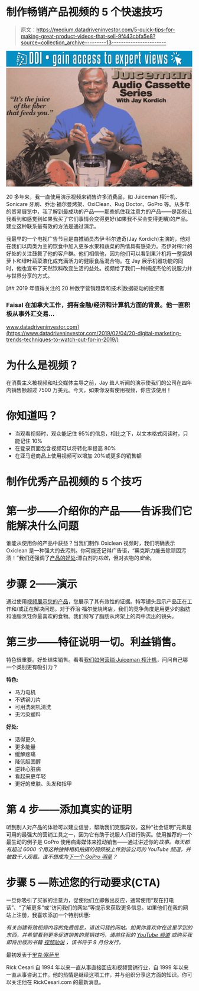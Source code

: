 # 制作畅销产品视频的 5 个快速技巧

> 原文：<https://medium.datadriveninvestor.com/5-quick-tips-for-making-great-product-videos-that-sell-9f443cbfa5e8?source=collection_archive---------13----------------------->

[![](img/1ebf40360cd0bd889d5d01b9b985f4b6.png)](http://www.track.datadriveninvestor.com/1B9E)![](img/a92af19e8263c96f1160d15da4f92005.png)

20 多年来，我一直使用演示视频来销售许多消费品，如 Juiceman 榨汁机、Sonicare 牙刷、乔治·福尔曼烤架、OxiClean、Rug Doctor、GoPro 等。从多年的贸易展览中，我了解到最成功的产品——那些抓住我注意力的产品——是那些让我看到和感觉到如果我买了它们事情会变得更好(如果我不买会变得更糟)的产品。建立这种联系最有效的方法是通过演示。

我最早的一个电视广告节目是由推销员杰伊·科尔迪奇(Jay Kordich)主演的，他对在我们以肉类为主的饮食中加入更多水果和蔬菜的热情具有感染力。杰伊对榨汁的好处的关注鼓舞了他的客户群。他们相信他，因为他们可以看到果汁机将一整袋胡萝卜和绿叶蔬菜液化成充满活力的健康食品混合物。在 Jay 展示机器功能的同时，他也宣布了天然饮料改变生活的益处。视频给了我们一种捕捉杰伦的说服力并与世界分享的方式。

[](https://www.datadriveninvestor.com/2019/02/04/20-digital-marketing-trends-techniques-to-watch-out-for-in-2019/) [## 2019 年值得关注的 20 种数字营销趋势和技术|数据驱动的投资者

### Faisal 在加拿大工作，拥有金融/经济和计算机方面的背景。他一直积极从事外汇交易…

www.datadriveninvestor.com](https://www.datadriveninvestor.com/2019/02/04/20-digital-marketing-trends-techniques-to-watch-out-for-in-2019/) 

# 为什么是视频？

在消费主义被视频和社交媒体主导之前，Jay 耸人听闻的演示使我们的公司在四年内销售额超过 7500 万美元。今天，如果你没有使用视频，你应该使用！

# 你知道吗？

*   当观看视频时，观众能记住 95%的信息，相比之下，以文本格式阅读时，只能记住 10%
*   在登录页面包含视频可以将转化率提高 80%
*   在亚马逊商品上使用视频可以增加 20%或更多的销售额

# 制作优秀产品视频的 5 个技巧

# 第一步——介绍你的产品——告诉我们它能解决什么问题

谁能从使用你的产品中获益？当我们制作 Oxiclean 视频时，我们明确表示 Oxiclean 是一种强大的去污剂。你可能还记得广告语，“奥克斯力能去除顽固污渍！”我们还强调了[产品的好处](https://www.youtube.com/watch?v=u9HNaleAefU):漂白剂的*功效*，但对衣物的*安全*。

# 步骤 2——演示

通过使用[视频展示您的产品](https://www.youtube.com/watch?v=NHRkx4Xhh-U)，您展示了其有效性的证据。特写镜头显示产品正在工作和/或正在解决问题。对于乔治·福尔曼烧烤店，我们的竞争角度是用更少的脂肪和油脂烹饪你最喜欢的食物。我们特写了脂肪从烤架上的肉中流出的镜头。

# 第三步——特征说明一切。利益销售。

特色很重要。好处结束销售。看看[我们如何营销 Juiceman 榨汁机](https://www.youtube.com/watch?v=FlsLYddwXco)，问问自己哪一个类别更有吸引力？

**特色:**

*   马力电机
*   不锈钢刀片
*   可用洗碗机清洗
*   无污染塑料

**好处:**

*   活得更久
*   更多能量
*   缓解疼痛
*   降低胆固醇
*   逆转心脏病
*   看起来更年轻
*   更好的皮肤、头发和指甲

# 第 4 步——添加真实的证明

听到别人对产品的体验可以建立信誉，帮助我们克服异议。这种“社会证明”元素是可用的最强大的营销工具之一，因为它有助于说服人们进行购买。使用推荐的一个最生动的例子是 GoPro 使用病毒媒体来推动销售——通过讲述你的*故事。每天都有超过 6000 个用这种独特相机拍摄的视频被上传到该公司的 YouTube 频道，并被数千人观看。谁不想成为[下一个 GoPro 明星](https://www.youtube.com/user/GoProCamera)？*

# 步骤 5 —陈述您的行动要求(CTA)

一旦你吸引了买家的注意力，促使他们立即做出反应，通常使用“现在打电话”、“了解更多”或“访问我们的网站”等提示来获取更多信息。如果他们在我的网站上注册，我喜欢添加一个特别优惠:

*有关创建有效视频内容的免费信息，请访问我的网站。如果你喜欢你在这里学到的东西，并希望看到更多促进销售的营销技巧，请前往我的* [*YouTube 频道*](https://www.youtube.com/user/CesariDirectPostPro/) *或购买我即将出版的书籍* [*视频劝说*](https://rickcesari.com/books/) *，该书将于 9 月份发行。*

最初发表于[里克·塞萨里](https://rickcesari.com/5-quick-tips-for-making-great-product-videos-that-sell/)

Rick Cesari 自 1994 年以来一直从事直接回应和视频营销行业，自 1999 年以来一直从事咨询工作。他的热情是继续这项工作，并与组织分享这方面的知识。你可以关注他在 RickCesari.com 的最新消息。